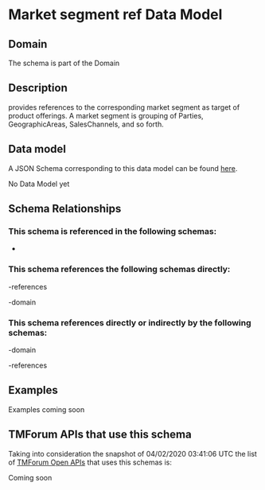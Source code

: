 # Market segment ref Data Model

## Domain

The  schema is part of the  Domain

## Description

provides references to the corresponding market segment as target of product offerings. A market segment is grouping of Parties, GeographicAreas, SalesChannels, and so forth.

## Data model

A JSON Schema corresponding to this data model can be found
[here](https://github.com/tmforum-rand/schemas/blob/candidates/MarketingSales/MarketSegmentRef.schema.json).

No Data Model yet

## Schema Relationships

### This schema is referenced in the following schemas:

-

### This schema references the following schemas directly:

-references

-domain

### This schema references directly or indirectly by the following schemas:

-domain

-references



## Examples

Examples coming soon

## TMForum APIs that use this schema

Taking into consideration the snapshot of 04/02/2020 03:41:06 UTC the list of [TMForum Open APIs](https://www.tmforum.org/open-apis/) that uses this schemas is:

Coming soon